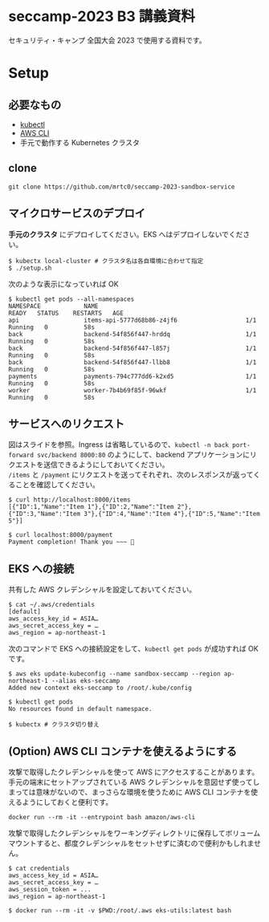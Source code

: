 # seccamp-2023 B3 講義資料

セキュリティ・キャンプ 全国大会 2023 で使用する資料です。

# Setup

## 必要なもの

- [kubectl](https://kubernetes.io/ja/docs/tasks/tools/install-kubectl/)
- [AWS CLI](https://docs.aws.amazon.com/ja_jp/cli/latest/userguide/getting-started-install.html)
- 手元で動作する Kubernetes クラスタ

## clone

```shell
git clone https://github.com/mrtc0/seccamp-2023-sandbox-service
```

## マイクロサービスのデプロイ

**手元のクラスタ** にデプロイしてください。EKS へはデプロイしないでください。

```shell
$ kubectx local-cluster # クラスタ名は各自環境に合わせて指定
$ ./setup.sh
```

次のような表示になっていれば OK

```shell
$ kubectl get pods --all-namespaces
NAMESPACE            NAME                                         READY   STATUS    RESTARTS   AGE
api                  items-api-5777d68b86-z4jf6                   1/1     Running   0          58s
back                 backend-54f856f447-hrddq                     1/1     Running   0          58s
back                 backend-54f856f447-l857j                     1/1     Running   0          58s
back                 backend-54f856f447-llbb8                     1/1     Running   0          58s
payments             payments-794c777dd6-k2xd5                    1/1     Running   0          58s
worker               worker-7b4b69f85f-96wkf                      1/1     Running   0          58s
```

## サービスへのリクエスト

図はスライドを参照。Ingress は省略しているので、`kubectl -n back port-forward svc/backend 8000:80` のようにして、backend アプリケーションにリクエストを送信できるようにしておいてください。  
`/items` と `/payment` にリクエストを送ってそれぞれ、次のレスポンスが返ってくることを確認してください。

```shell
$ curl http://localhost:8000/items
[{"ID":1,"Name":"Item 1"},{"ID":2,"Name":"Item 2"},{"ID":3,"Name":"Item 3"},{"ID":4,"Name":"Item 4"},{"ID":5,"Name":"Item 5"}]

$ curl localhost:8000/payment
Payment completion! Thank you ~~~ 💸
```

## EKS への接続

共有した AWS クレデンシャルを設定しておいてください。

```shell
$ cat ~/.aws/credentials
[default]
aws_access_key_id = ASIA…
aws_secret_access_key = …
aws_region = ap-northeast-1
```

次のコマンドで EKS への接続設定をして、`kubectl get pods` が成功すれば OK です。

```shell
$ aws eks update-kubeconfig --name sandbox-seccamp --region ap-northeast-1 --alias eks-seccamp
Added new context eks-seccamp to /root/.kube/config

$ kubectl get pods
No resources found in default namespace.

$ kubectx # クラスタ切り替え
```

## (Option) AWS CLI コンテナを使えるようにする

攻撃で取得したクレデンシャルを使って AWS にアクセスすることがあります。手元の端末にセットアップされている AWS クレデンシャルを意図せず使ってしまっては意味がないので、まっさらな環境を使うために AWS CLI コンテナを使えるようにしておくと便利です。

```shell
docker run --rm -it --entrypoint bash amazon/aws-cli
```

攻撃で取得したクレデンシャルをワーキングディレクトリに保存してボリュームマウントすると、都度クレデンシャルをセットせずに済むので便利かもしれません。

```shell
$ cat credentials
aws_access_key_id = ASIA…
aws_secret_access_key = …
aws_session_token = ...
aws_region = ap-northeast-1

$ docker run --rm -it -v $PWD:/root/.aws eks-utils:latest bash
```

